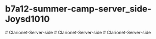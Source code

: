 # b7a12-summer-camp-server_side-Joysd1010
#   C l a r i o n e t - S e r v e r - s i d e  
 #   C l a r i o n e t - S e r v e r - s i d e  
 #   C l a r i o n e t - S e r v e r - s i d e  
 